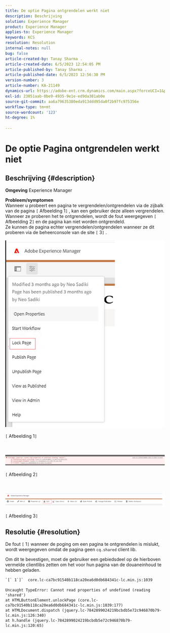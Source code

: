 ```yaml
---
title: De optie Pagina ontgrendelen werkt niet
description: Beschrijving
solution: Experience Manager
product: Experience Manager
applies-to: Experience Manager
keywords: KCS
resolution: Resolution
internal-notes: null
bug: false
article-created-by: Tanay Sharma .
article-created-date: 6/5/2023 12:54:05 PM
article-published-by: Tanay Sharma .
article-published-date: 6/5/2023 12:56:30 PM
version-number: 3
article-number: KA-21149
dynamics-url: https://adobe-ent.crm.dynamics.com/main.aspx?forceUCI=1&pagetype=entityrecord&etn=knowledgearticle&id=cf70090a-a003-ee11-8f6e-6045bd0065b6
exl-id: 23051aab-0be9-4935-9e1e-ed9da381ab0e
source-git-commit: aa6a79635380eda913ddd95da0f2b97fc975356e
workflow-type: tm+mt
source-wordcount: '123'
ht-degree: 1%

---
```


# De optie Pagina ontgrendelen werkt niet

## Beschrijving {#description}

<b>Omgeving</b>
Experience Manager


<b>Probleem/symptomen</b><br>Wanneer u probeert een pagina te vergrendelen/ontgrendelen via de zijbalk van de pagina `[` Afbeelding 1`]` , kan een gebruiker deze alleen vergrendelen. Wanneer ze proberen het te ontgrendelen, wordt de fout weergegeven `[` Afbeelding 2`]` en de pagina kan niet worden ontgrendeld. <br>Ze kunnen de pagina echter vergrendelen/ontgrendelen wanneer ze dit proberen via de beheerconsole van de site `[` 3`]` .<br><br>![](assets/___d770090a-a003-ee11-8f6e-6045bd0065b6___.png)<br><br>`[` Afbeelding 1`]` <br><br> <br><br>![](assets/___dd70090a-a003-ee11-8f6e-6045bd0065b6___.png)<br><br>`[` Afbeelding 2`]` <br><br> <br><br>![](assets/___df70090a-a003-ee11-8f6e-6045bd0065b6___.png)<br><br>`[` Afbeelding 3`]` <br>

## Resolutie {#resolution}


De fout `[` 1`]`  wanneer de poging om een pagina te ontgrendelen is mislukt, wordt weergegeven omdat de pagina geen `cq.shared` client lib.

Om dit te bevestigen, moet de gebruiker een gebiedsdeel op de hierboven vermelde clientlibs zetten om het voor hun pagina van de douaneinhoud te hebben geladen.




```
`[` 1`]`  core.lc-ca7bc91540b118ca20ea6d0db684341c-lc.min.js:1039

Uncaught TypeError: Cannot read properties of undefined (reading 'shared')
at HTMLButtonElement.unlockPage (core.lc-ca7bc91540b118ca20ea6d0db684341c-lc.min.js:1039:177)
at HTMLDocument.dispatch (jquery.lc-7842899024219bcbdb5e72c946870b79-lc.min.js:126:340)
at h.handle (jquery.lc-7842899024219bcbdb5e72c946870b79-lc.min.js:120:65)
```
